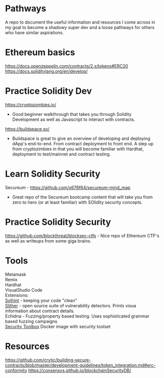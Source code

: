 # Pathways
A repo to document the useful information and resources I come across in my goal to become a shadowy super dev and a loose pathways for others who have similar aspirations.

# Ethereum basics
https://docs.openzeppelin.com/contracts/2.x/tokens#ERC20
https://docs.soliditylang.org/en/develop/

# Practice Solidity Dev
https://cryptozombies.io/ 
- Good beginner walkthrough that takes you through Solidity Development as well as Javascript to interact with contracts.

https://buildspace.so/ 
- Buildspace is great to give an overview of developing and deploying dApp's end-to-end. From contract deployment to front end. A step up from cryptozimbies in that you will become familiar with Hardhat, deployment to test/mainnet and contract testing.

# Learn Solidity Security
Secureum - https://github.com/x676f64/secureum-mind_map 
- Great repo of the Secureum bootcamp content that will take you from zero to hero (or at least familiar) with SOlidity security concepts.


# Practice Solidity Security
https://github.com/blockthreat/blocksec-ctfs - Nice repo of Ethereum CTF's as well as writeups from some giga brains.


# Tools
Metamask  
Remix  
Hardhat  
VisualStudio Code  
  Extensions:  
[Solhint](https://protofire.github.io/solhint/) - keeping your code "clean"   
[Slither](https://github.com/crytic/slither) - open source suite of vulnerability detectors. Prints visua information about contract details.  
Echidna - Fuzzing/property based testing. Uses sophisticated grammar based fuzzing campaigns  
[Security Toolbox](https://github.com/trailofbits/eth-security-toolbox) Docker image with security toolset

# Resources
https://github.com/crytic/building-secure-contracts/blob/master/development-guidelines/token_integration.md#erc-conformity
https://consensys.github.io/blockchainSecurityDB/
